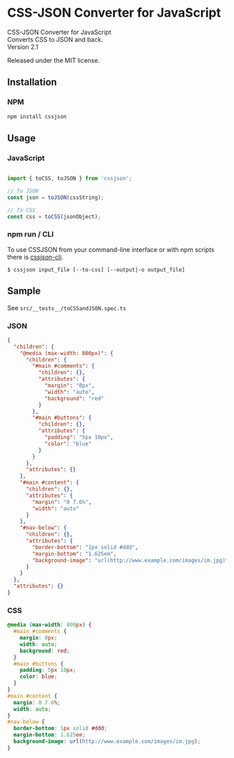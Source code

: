# CSS-JSON Converter for JavaScript

CSS-JSON Converter for JavaScript  
Converts CSS to JSON and back.  
Version 2.1

Released under the MIT license.

## Installation

### NPM

```bash
npm install cssjson
```

## Usage

### JavaScript

```typescript

import { toCSS, toJSON } from 'cssjson';

// To JSON
const json = toJSON(cssString);

// To CSS
const css = toCSS(jsonObject);
```

### npm run / CLI

To use CSSJSON from your command-line interface or with npm scripts there is [cssjson-cli](https://github.com/jakedex/cssjson-cli).

```
$ cssjson input_file [--to-css] [--output|-o output_file]
```

## Sample

See `src/__tests__/toCSSandJSON.spec.ts` 

### JSON

```json
{
  "children": {
    "@media (max-width: 800px)": {
      "children": {
        "#main #comments": {
          "children": {},
          "attributes": {
            "margin": "0px",
            "width": "auto",
            "background": "red"
          }
        },
        "#main #buttons": {
          "children": {},
          "attributes": {
            "padding": "5px 10px",
            "color": "blue"
          }
        }
      },
      "attributes": {}
    },
    "#main #content": {
      "children": {},
      "attributes": {
        "margin": "0 7.6%",
        "width": "auto"
      }
    },
    "#nav-below": {
      "children": {},
      "attributes": {
        "border-bottom": "1px solid #ddd",
        "margin-bottom": "1.625em",
        "background-image": "url(http://www.example.com/images/im.jpg)"
      }
    }
  },
  "attributes": {}
}
```

### CSS

```css
@media (max-width: 800px) {
  #main #comments {
    margin: 0px;
    width: auto;
    background: red;
  }
  #main #buttons {
    padding: 5px 10px;
    color: blue;
  }
}
#main #content {
  margin: 0 7.6%;
  width: auto;
}
#nav-below {
  border-bottom: 1px solid #ddd;
  margin-bottom: 1.625em;
  background-image: url(http://www.example.com/images/im.jpg);
}
```
